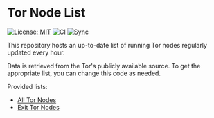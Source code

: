 # Tor Node List

[![License: MIT](https://img.shields.io/badge/License-MIT-blue.svg)](https://opensource.org/licenses/MIT)
[![CI](https://github.com/alireza-rezaee/tor-nodes/actions/workflows/ci.yml/badge.svg)](https://github.com/alireza-rezaee/tor-nodes/actions/workflows/ci.yml)
[![Sync](https://github.com/alireza-rezaee/tor-nodes/actions/workflows/update.yml/badge.svg)](https://github.com/alireza-rezaee/tor-nodes/actions/workflows/update.yml)

This repository hosts an up-to-date list of running Tor nodes regularly updated every hour.

Data is retrieved from the Tor's publicly available source. To get the appropriate list, you can change this code as needed.

Provided lists:

* [All Tor Nodes](https://raw.githubusercontent.com/alireza-rezaee/tor-nodes/main/latest-tor-nodes.csv)
* [Exit Tor Nodes](https://raw.githubusercontent.com/alireza-rezaee/tor-nodes/main/latest-tor-exit-nodes.csv)
